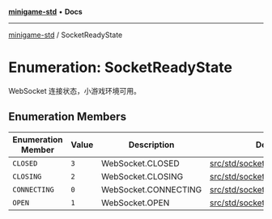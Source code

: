 [**minigame-std**](../README.md) • **Docs**

***

[minigame-std](../README.md) / SocketReadyState

# Enumeration: SocketReadyState

WebSocket 连接状态，小游戏环境可用。

## Enumeration Members

| Enumeration Member | Value | Description | Defined in |
| ------ | ------ | ------ | ------ |
| `CLOSED` | `3` | WebSocket.CLOSED | [src/std/socket/socket\_define.ts:22](https://github.com/JiangJie/minigame-std/blob/d5a0bd55450bd8f6d3ddbc9f604a3e15ebaebf6d/src/std/socket/socket_define.ts#L22) |
| `CLOSING` | `2` | WebSocket.CLOSING | [src/std/socket/socket\_define.ts:18](https://github.com/JiangJie/minigame-std/blob/d5a0bd55450bd8f6d3ddbc9f604a3e15ebaebf6d/src/std/socket/socket_define.ts#L18) |
| `CONNECTING` | `0` | WebSocket.CONNECTING | [src/std/socket/socket\_define.ts:10](https://github.com/JiangJie/minigame-std/blob/d5a0bd55450bd8f6d3ddbc9f604a3e15ebaebf6d/src/std/socket/socket_define.ts#L10) |
| `OPEN` | `1` | WebSocket.OPEN | [src/std/socket/socket\_define.ts:14](https://github.com/JiangJie/minigame-std/blob/d5a0bd55450bd8f6d3ddbc9f604a3e15ebaebf6d/src/std/socket/socket_define.ts#L14) |
